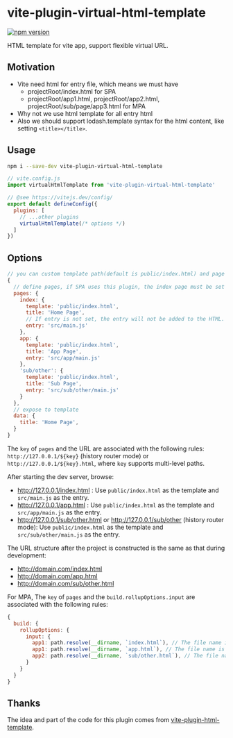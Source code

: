 # vite-plugin-virtual-html-template

[![npm version](https://badgen.net/npm/v/vite-plugin-virtual-html-template)](https://www.npmjs.com/package/vite-plugin-virtual-html-template)

HTML template for vite app, support flexible virtual URL.

## Motivation

- Vite need html for entry file, which means we must have
  - projectRoot/index.html for SPA
  - projectRoot/app1.html, projectRoot/app2.html, projectRoot/sub/page/app3.html for MPA
- Why not we use html template for all entry html
- Also we should support lodash.template syntax for the html content, like setting `<title></title>`.

## Usage

```sh
npm i --save-dev vite-plugin-virtual-html-template
```

```js
// vite.config.js
import virtualHtmlTemplate from 'vite-plugin-virtual-html-template'

// @see https://vitejs.dev/config/
export default defineConfig({
  plugins: [
    // ...other plugins
    virtualHtmlTemplate(/* options */)
  ]
})
```

## Options

```js
// you can custom template path(default is public/index.html) and page title
{
  // define pages, if SPA uses this plugin, the index page must be set
  pages: {
    index: {
      template: 'public/index.html',
      title: 'Home Page',
      // If entry is not set, the entry will not be added to the HTML.
      entry: 'src/main.js'
    },
    app: {
      template: 'public/index.html',
      title: 'App Page',
      entry: 'src/app/main.js'
    },
    'sub/other': {
      template: 'public/index.html',
      title: 'Sub Page',
      entry: 'src/sub/other/main.js'
    }
  },
  // expose to template
  data: {
    title: 'Home Page',
  }
}
```

The `key` of `pages` and the URL are associated with the following rules: `http://127.0.0.1/${key}` (history router mode) or `http://127.0.0.1/${key}.html`, where `key` supports multi-level paths.

After starting the dev server, browse:

* http://127.0.0.1/index.html : Use `public/index.html` as the template and `src/main.js` as the entry.
* http://127.0.0.1/app.html : Use `public/index.html` as the template and `src/app/main.js` as the entry.
* http://127.0.0.1/sub/other.html or http://127.0.0.1/sub/other (history router mode): Use `public/index.html` as the template and `src/sub/other/main.js` as the entry.

The URL structure after the project is constructed is the same as that during development:

* http://domain.com/index.html
* http://domain.com/app.html
* http://domain.com/sub/other.html

For MPA, The `key` of `pages` and the `build.rollupOptions.input` are associated with the following rules:

```js
{
  build: {
    rollupOptions: {
      input: {
        app1: path.resolve(__dirname, `index.html`), // The file name is associated with `pages.index` after removing the extension.
        app1: path.resolve(__dirname, `app.html`), // The file name is associated with `pages.app` after removing the extension.
        app2: path.resolve(__dirname, `sub/other.html`), // The file name is associated with `pages['sub/other']` after removing the extension.
      }
    }
  }
}
```

## Thanks

The idea and part of the code for this plugin comes from [vite-plugin-html-template](https://github.com/IndexXuan/vite-plugin-html-template).

